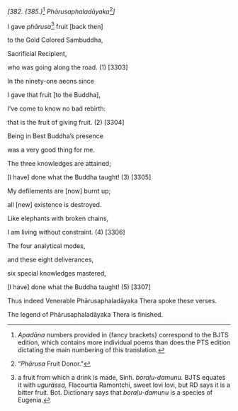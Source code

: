 *\[382. {385.}*[^1] *Phārusaphaladāyaka*[^2]*\]*

I gave *phārusa*[^3] fruit \[back then\]

to the Gold Colored Sambuddha,

Sacrificial Recipient,

who was going along the road. (1) \[3303\]

In the ninety-one aeons since

I gave that fruit \[to the Buddha\],

I’ve come to know no bad rebirth:

that is the fruit of giving fruit. (2) \[3304\]

Being in Best Buddha’s presence

was a very good thing for me.

The three knowledges are attained;

\[I have\] done what the Buddha taught! (3) \[3305\]

My defilements are \[now\] burnt up;

all \[new\] existence is destroyed.

Like elephants with broken chains,

I am living without constraint. (4) \[3306\]

The four analytical modes,

and these eight deliverances,

six special knowledges mastered,

\[I have\] done what the Buddha taught! (5) \[3307\]

Thus indeed Venerable Phārusaphaladāyaka Thera spoke these verses.

The legend of Phārusaphaladāyaka Thera is finished.

[^1]: *Apadāna* numbers provided in {fancy brackets} correspond to the
    BJTS edition, which contains more individual poems than does the PTS
    edition dictating the main numbering of this translation.

[^2]: “*Phārusa* Fruit Donor.”

[^3]: a fruit from which a drink is made, Sinh. *boraḷu-damunu.* BJTS
    equates it with *ugurässa,* Flacourtia Ramontchi, sweet lovi lovi,
    but RD says it is a bitter fruit. Bot. Dictionary says that
    *boraḷu-damunu* is a species of Eugenia.
